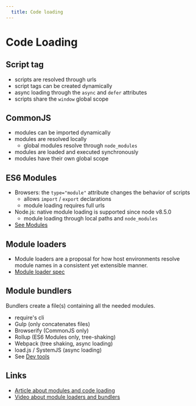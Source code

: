 ```yaml
---
  title: Code loading
---
```


# Code Loading

## Script tag

- scripts are resolved through urls
- script tags can be created dynamically
- async loading through the `async` and `defer` attributes
- scripts share the `window` global scope

## CommonJS

- modules can be imported dynamically
- modules are resolved locally
  - global modules resolve through `node_modules`
- modules are loaded and executed synchronously
- modules have their own global scope

## ES6 Modules

- Browsers: the `type="module"` attribute changes the behavior of scripts
  - allows `import` / `export` declarations
  - module loading requires full urls
- Node.js: native module loading is supported since node v8.5.0
  - module loading through local paths and `node_modules`
- [See Modules](../../language-features/modules/)

## Module loaders

- Module loaders are a proposal for how
host environments resolve module names
in a consistent yet extensible manner.
- [Module loader spec](https://whatwg.github.io/loader/)


## Module bundlers

Bundlers create a file(s) containing all the needed modules.

- require's cli
- Gulp (only concatenates files)
- Browserify (CommonJS only)
- Rollup (ES6 Modules only, tree-shaking)
- Webpack (tree shaking, async loading)
- load.js / SystemJS (async loading)
- See [Dev tools](../../development-tools/)

## Links

- [Article about modules and code loading](https://www.jvandemo.com/a-10-minute-primer-to-javascript-modules-module-formats-module-loaders-and-module-bundlers/)
- [Video about module loaders and bundlers](https://www.youtube.com/watch?v=ahRNMEA4mWw)

